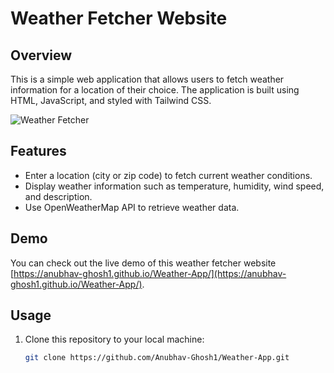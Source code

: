 # Weather Fetcher Website

## Overview

This is a simple web application that allows users to fetch weather information for a location of their choice. The application is built using HTML, JavaScript, and styled with Tailwind CSS.

![Weather Fetcher](screenshot.png)

## Features

- Enter a location (city or zip code) to fetch current weather conditions.
- Display weather information such as temperature, humidity, wind speed, and description.
- Use OpenWeatherMap API to retrieve weather data.

## Demo

You can check out the live demo of this weather fetcher website [https://anubhav-ghosh1.github.io/Weather-App/](https://anubhav-ghosh1.github.io/Weather-App/).

## Usage

1. Clone this repository to your local machine:

   ```bash
   git clone https://github.com/Anubhav-Ghosh1/Weather-App.git
